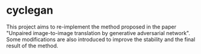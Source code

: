 # cyclegan

This project aims to re-implement the method proposed in the paper "Unpaired image-to-image translation by generative adversarial network". Some modifications are also introduced to improve the stability and the final result of the method. 
